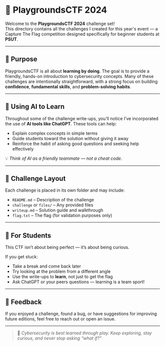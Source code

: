 # 🛝 PlaygroundsCTF 2024

Welcome to the **PlaygroundsCTF 2024** challenge set!  
This directory contains all the challenges I created for this year's event — a Capture The Flag competition designed specifically for beginner students at **PSUT**.

---

## 🎯 Purpose

PlaygroundsCTF is all about **learning by doing**. The goal is to provide a friendly, hands-on introduction to cybersecurity concepts. Many of these challenges are intentionally straightforward, with a strong focus on building **confidence**, **fundamental skills**, and **problem-solving habits**.

---

## 🤖 Using AI to Learn

Throughout some of the challenge write-ups, you’ll notice I’ve incorporated the use of **AI tools like ChatGPT**. These tools can help:

- Explain complex concepts in simple terms  
- Guide students toward the solution without giving it away  
- Reinforce the habit of asking good questions and seeking help effectively  

💡 *Think of AI as a friendly teammate — not a cheat code.*

---

## 📁 Challenge Layout

Each challenge is placed in its own folder and may include:

- `README.md` – Description of the challenge
- `challenge` or `files/` – Any provided files
- `writeup.md` – Solution guide and walkthrough
- `flag.txt` – The flag (for validation purposes only)

---

## 🏁 For Students

This CTF isn’t about being perfect — it’s about being curious.

If you get stuck:
- Take a break and come back later
- Try looking at the problem from a different angle
- Use the write-ups to **learn**, not just to get the flag
- Ask ChatGPT or your peers questions — learning is a team sport!

---

## 📣 Feedback

If you enjoyed a challenge, found a bug, or have suggestions for improving future editions, feel free to reach out or open an issue.

---

> 💬 *Cybersecurity is best learned through play. Keep exploring, stay curious, and never stop asking “what if?”*

